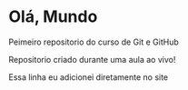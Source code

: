 # Olá, Mundo
 Peimeiro repositorio do curso de Git e GitHub

Repositorio criado durante uma aula ao vivo!

Essa linha eu adicionei diretamente no site
